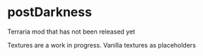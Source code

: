 # postDarkness
Terraria mod that has not been released yet

Textures are a work in progress. Vanilla textures as placeholders
